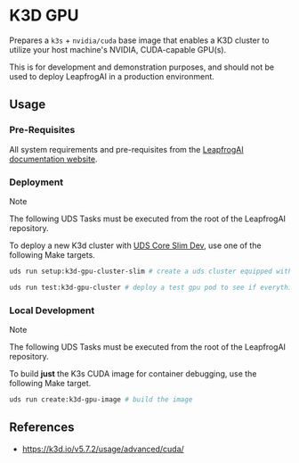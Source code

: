 # K3D GPU

Prepares a `k3s` + `nvidia/cuda` base image that enables a K3D cluster to utilize your host machine's NVIDIA, CUDA-capable GPU(s).

This is for development and demonstration purposes, and should not be used to deploy LeapfrogAI in a production environment.

## Usage

### Pre-Requisites

All system requirements and pre-requisites from the [LeapfrogAI documentation website](https://docs.leapfrog.ai/docs/local-deploy-guide/quick_start/).

### Deployment

> [!NOTE]
> The following UDS Tasks must be executed from the root of the LeapfrogAI repository.

To deploy a new K3d cluster with [UDS Core Slim Dev](https://github.com/defenseunicorns/uds-core#uds-package-development), use one of the following Make targets.

```bash
uds run setup:k3d-gpu-cluster-slim # create a uds cluster equipped with the k3d-gpu image

uds run test:k3d-gpu-cluster # deploy a test gpu pod to see if everything is working
```

### Local Development

> [!NOTE]
> The following UDS Tasks must be executed from the root of the LeapfrogAI repository.

To build **just** the K3s CUDA image for container debugging, use the following Make target.

```bash
uds run create:k3d-gpu-image # build the image
```

## References

* https://k3d.io/v5.7.2/usage/advanced/cuda/
